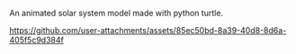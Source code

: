 An animated solar system model made with python turtle.



https://github.com/user-attachments/assets/85ec50bd-8a39-40d8-8d6a-405f5c9d384f

